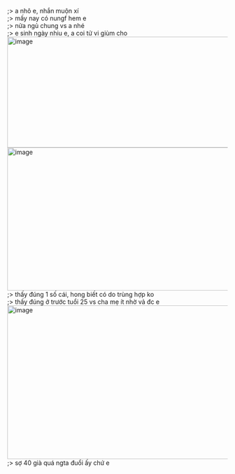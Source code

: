 ;> a nhô e, nhắn muộn xí<br>
;> mấy nay có nungf hem e<br>
;> nửa ngủ chung vs a nhé<br>
;> e sinh ngày nhiu e, a coi tử vi giùm cho<br>
<img width="1033" height="253" alt="image" src="https://github.com/user-attachments/assets/27dfd953-073e-43e7-bde6-3aca842543aa" /><br>
<img width="1625" height="327" alt="image" src="https://github.com/user-attachments/assets/ada6525d-d0b8-4f73-9d84-d2731d304aa3" /><br>
;> thấy đúng 1 số cái, hong biết có do trùng hợp ko<br>
;> thấy đúng ở trước tuổi 25 vs cha mẹ ít nhờ vả đc e<br>
<img width="1409" height="351" alt="image" src="https://github.com/user-attachments/assets/b6c58ad5-9290-4b00-8c2f-efa991e15fc7" /><br>
;> sợ 40 già quá ngta đuổi ấy chứ e
